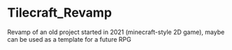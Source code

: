 # Tilecraft_Revamp
Revamp of an old project started in 2021 (minecraft-style 2D game), maybe can be used as a template for a future RPG
